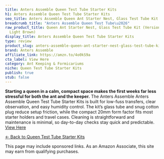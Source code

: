 ```yaml
---
title: Anters Assemble Queen Test Tube Starter Kits
h1: Anters Assemble Queen Test Tube Starter Kits
seo_title: Anters Assemble Queen Ant Starter Nest, Glass Test Tube Kit
breadcrumb_title: "Anters Assemble Queen Test Tube\u2026"
raw_product_title: Queen Ant Starter Nest, Glass Test Tube Kit (Version 2) (20mm,
  Light Brown)
display_title: Anters Assemble Queen Test Tube Starter Kits
type: review
product_slug: anters-assemble-queen-ant-starter-nest-glass-test-tube-kit-version-2-20-c797c42e
brand: Anters Assemble
affiliate_link: https://amzn.to/4o0kS9a
cta_label: View Here
category: Ant Keeping & Formicariums
niche: Queen Test Tube Starter Kits
publish: true
stub: false
---
```


<div id="intro" class="full-width">
  <p><strong>Starting a queen in a calm, compact space makes the first weeks far less stressful for both the ant and the keeper.</strong> The Anters Assemble Anters Assemble Queen Test Tube Starter Kits is built for low-fuss transfers, clear observation, and easy humidity control. The kit’s glass tube and snug cotton plug reduce setup friction, while the compact 20mm form factor fits most starter holders and travel cases. Cleaning is straightforward and maintenance is minimal, so day-to-day checks stay quick and predictable. <a href="https://amzn.to/4o0kS9a" rel="nofollow sponsored
<p><a class="btn" href="https://amzn.to/4o0kS9a" target="_blank" rel="nofollow sponsored noopener">View Here</a></p>
<p><a href="/roundups/ant-keeping-formicariums/queen-test-tube-starter-kits/">← Back to Queen Test Tube Starter Kits</a></p>
<aside class="disclosure">This page may include sponsored links. As an Amazon Associate, this site may earn from qualifying purchases.</aside>
